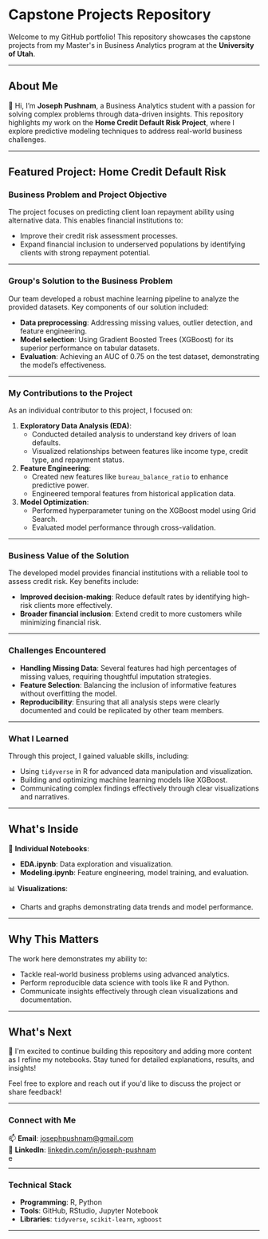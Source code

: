 # Capstone Projects Repository  
Welcome to my GitHub portfolio! This repository showcases the capstone projects from my Master's in Business Analytics program at the **University of Utah**.  

---

## About Me  
👋 Hi, I’m **Joseph Pushnam**, a Business Analytics student with a passion for solving complex problems through data-driven insights. This repository highlights my work on the **Home Credit Default Risk Project**, where I explore predictive modeling techniques to address real-world business challenges.  

---

## Featured Project: **Home Credit Default Risk**  

### **Business Problem and Project Objective**  
The project focuses on predicting client loan repayment ability using alternative data. This enables financial institutions to:
- Improve their credit risk assessment processes.
- Expand financial inclusion to underserved populations by identifying clients with strong repayment potential.

---

### **Group's Solution to the Business Problem**  
Our team developed a robust machine learning pipeline to analyze the provided datasets. Key components of our solution included:
- **Data preprocessing**: Addressing missing values, outlier detection, and feature engineering.
- **Model selection**: Using Gradient Boosted Trees (XGBoost) for its superior performance on tabular datasets.
- **Evaluation**: Achieving an AUC of 0.75 on the test dataset, demonstrating the model’s effectiveness.

---

### **My Contributions to the Project**  
As an individual contributor to this project, I focused on:
1. **Exploratory Data Analysis (EDA)**:
   - Conducted detailed analysis to understand key drivers of loan defaults.
   - Visualized relationships between features like income type, credit type, and repayment status.
2. **Feature Engineering**:
   - Created new features like `bureau_balance_ratio` to enhance predictive power.
   - Engineered temporal features from historical application data.
3. **Model Optimization**:
   - Performed hyperparameter tuning on the XGBoost model using Grid Search.
   - Evaluated model performance through cross-validation.

---

### **Business Value of the Solution**  
The developed model provides financial institutions with a reliable tool to assess credit risk. Key benefits include:
- **Improved decision-making**: Reduce default rates by identifying high-risk clients more effectively.
- **Broader financial inclusion**: Extend credit to more customers while minimizing financial risk.

---

### **Challenges Encountered**  
- **Handling Missing Data**: Several features had high percentages of missing values, requiring thoughtful imputation strategies.  
- **Feature Selection**: Balancing the inclusion of informative features without overfitting the model.  
- **Reproducibility**: Ensuring that all analysis steps were clearly documented and could be replicated by other team members.

---

### **What I Learned**  
Through this project, I gained valuable skills, including:
- Using `tidyverse` in R for advanced data manipulation and visualization.  
- Building and optimizing machine learning models like XGBoost.  
- Communicating complex findings effectively through clear visualizations and narratives.  

---

## What's Inside  
📂 **Individual Notebooks**:  
- **EDA.ipynb**: Data exploration and visualization.  
- **Modeling.ipynb**: Feature engineering, model training, and evaluation.  

📊 **Visualizations**:  
- Charts and graphs demonstrating data trends and model performance.  

---

## Why This Matters  
The work here demonstrates my ability to:
- Tackle real-world business problems using advanced analytics.  
- Perform reproducible data science with tools like R and Python.  
- Communicate insights effectively through clean visualizations and documentation.  

---

## What's Next  
🚀 I'm excited to continue building this repository and adding more content as I refine my notebooks. Stay tuned for detailed explanations, results, and insights!  

Feel free to explore and reach out if you'd like to discuss the project or share feedback!  

---

### Connect with Me  
📫 **Email**: [josephpushnam@gmail.com](mailto:josephpushnam@gmail.com)  
💼 **LinkedIn**: [linkedin.com/in/joseph-pushnam](https://linkedin.com/in/joseph-pushnam)  
<img src="https://github.com/user-attachments/assets/5faf05be-d861-4325-852d-608701e5e025" alt="emoji" style="width: 1em; height: 1em; vertical-align: middle;">


---

### Technical Stack  
- **Programming**: R, Python  
- **Tools**: GitHub, RStudio, Jupyter Notebook  
- **Libraries**: `tidyverse`, `scikit-learn`, `xgboost`  

---
